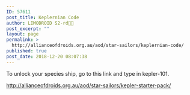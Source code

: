 ```yaml
---
ID: 57611
post_title: Keplernian Code
author: LIMODROID S2-rd🔭🔬
post_excerpt: ""
layout: page
permalink: >
  http://allianceofdroids.org.au/aod/star-sailors/keplernian-code/
published: true
post_date: 2018-12-20 08:07:38
---
```

To unlock your species ship, go to this link and type in kepler-101.

http://allianceofdroids.org.au/aod/star-sailors/kepler-starter-pack/